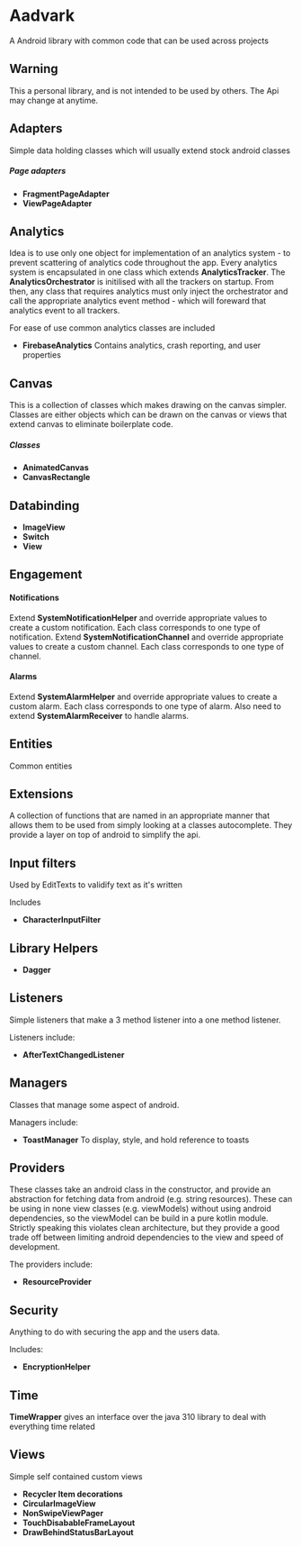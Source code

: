 # Aadvark
A Android library with common code that can be used across projects

## Warning
This a personal library, and is not intended to be used by others. The Api may change at anytime.

## Adapters
Simple data holding classes which will usually extend stock android classes

##### Page adapters
- **FragmentPageAdapter**
- **ViewPageAdapter**

## Analytics
Idea is to use only one object for implementation of an analytics system - to prevent scattering of analytics code throughout the app. Every analytics system is encapsulated in one class which extends **AnalyticsTracker**. The **AnalyticsOrchestrator** is initilised with all the trackers on startup. From then, any class that requires analytics must only inject the orchestrator and call the appropriate analytics event method - which will foreward that analytics event to all trackers.

For ease of use common analytics classes are included
- **FirebaseAnalytics** Contains analytics, crash reporting, and user properties

## Canvas
This is a collection of classes which makes drawing on the canvas simpler. Classes are either objects which can be drawn on the canvas or views that extend canvas to eliminate boilerplate code.

##### Classes
- **AnimatedCanvas**
- **CanvasRectangle**

## Databinding
- **ImageView**
- **Switch**
- **View**

## Engagement
#### Notifications
Extend **SystemNotificationHelper** and override appropriate values to create a custom notification. Each class corresponds to one type of notification.
Extend **SystemNotificationChannel** and override appropriate values to create a custom channel. Each class corresponds to one type of channel.
#### Alarms
Extend **SystemAlarmHelper** and override appropriate values to create a custom alarm. Each class corresponds to one type of alarm. Also need to extend **SystemAlarmReceiver** to handle alarms.

## Entities
Common entities

## Extensions
A collection of functions that are named in an appropriate manner that allows them to be used from simply looking at a classes autocomplete. They provide a layer on top of android to simplify the api.

## Input filters
Used by EditTexts to validify text as it's written

Includes
- **CharacterInputFilter**

## Library Helpers
- **Dagger**

## Listeners
Simple listeners that make a 3 method listener into a one method listener.

Listeners include:
- **AfterTextChangedListener**

## Managers
Classes that manage some aspect of android.

Managers include:
- **ToastManager** To display, style, and hold reference to toasts

## Providers
These classes take an android class in the constructor, and provide an abstraction for fetching data from android (e.g. string resources). These can be using in none view classes (e.g. viewModels) without using android dependencies, so the viewModel can be build in a pure kotlin module. Strictly speaking this violates clean architecture, but they provide a good trade off between limiting android dependencies to the view and speed of development.

The providers include:
- **ResourceProvider**


## Security
Anything to do with securing the app and the users data.

Includes:
- **EncryptionHelper**

## Time
**TimeWrapper** gives an interface over the java 310 library to deal with everything time related

## Views
Simple self contained custom views
- **Recycler Item decorations**
- **CircularImageView**
- **NonSwipeViewPager**
- **TouchDisabableFrameLayout**
- **DrawBehindStatusBarLayout**

